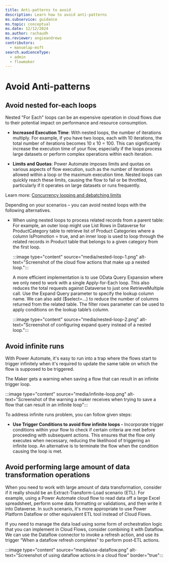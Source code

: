 ```yaml
---
title: Anti-patterns to avoid
description: Learn how to avoid anti-patterns
ms.subservice: guidance
ms.topic: conceptual
ms.date: 12/12/2024
ms.author: rachaudh
ms.reviewer: angieandrews
contributors: 
  - manuelap-msft
search.audienceType: 
  - admin
  - flowmaker
---
```


# Avoid Anti-patterns

## Avoid nested for-each loops

Nested "For Each" loops can be an expensive operation in cloud flows due to their potential impact on performance and resource consumption.

- **Increased Execution Time**: With nested loops, the number of iterations multiply. For example, if you have two loops, each with 10 iterations, the total number of iterations becomes 10 x 10 = 100. This can significantly increase the execution time of your flow, especially if the loops process large datasets or perform complex operations within each iteration.

- **Limits and Quotas**: Power Automate imposes limits and quotas on various aspects of flow execution, such as the number of iterations allowed within a loop or the maximum execution time. Nested loops can quickly reach these limits, causing the flow to fail or be throttled, particularly if it operates on large datasets or runs frequently.

Learn more: [Concurrency looping and debatching limits](../../limits-and-config.md)

Depending on your scenarios – you can avoid nested loops with the following alternatives.

- When using nested loops to process related records from a parent table: For example, an outer loop might use List Rows in Dataverse for ProductCategory table to retrieve list of Product Categories where a column IsPromotion = true, and an inner loop is used to loop through the related records in Product table that belongs to a given category from the first loop.

    :::image type="content" source="media/nested-loop-1.png" alt-text="Screenshot of the cloud flow actions that make up a nested loop.":::

    A more efficient implementation is to use OData Query Expansion where we only need to work with a single Apply-for-Each loop. This also reduces the total requests against Dataverse to just one RetrieveMultiple call. Use the Expand Query parameter to specify the lookup column name. We can also add (\$select=…) to reduce the number of columns returned from the related table. The filter rows parameter can be used to apply conditions on the lookup table’s column.

    :::image type="content" source="media/nested-loop-2.png" alt-text="Screenshot of configuring expand query instead of a nested loop.":::

## Avoid infinite runs

With Power Automate, it's easy to run into a trap where the flows start to trigger infinitely when it's required to update the same table on which the flow is supposed to be triggered.

The Maker gets a warning when saving a flow that can result in an infinite trigger loop.

:::image type="content" source="media/infinite-loop.png" alt-text="Screenshot of the warning a maker receives when trying to save a flow that can result in an infinite loop":::

To address infinite runs problem, you can follow given steps:

- **Use Trigger Conditions to avoid flow infinite loops -** Incorporate trigger conditions within your flow to check if certain criteria are met before proceeding with subsequent actions. This ensures that the flow only executes when necessary, reducing the likelihood of triggering an infinite loop. An alternative is to terminate the flow when the condition causing the loop is met.

<!-- TODO add screenshots of terminate and trigger condition -->

## Avoid performing large amount of data transformation operations

When you need to work with large amount of data transformation, consider if it really should be an Extract-Transform-Load scenario (ETL). For example, using a Power Automate cloud flow to read data off a large Excel spreadsheet, perform some data formatting or validations, and then write it into Dataverse. In such scenario, it's more appropriate to use Power Platform Dataflow or other equivalent ETL tool instead of Cloud Flows.

If you need to manage the data load using some form of orchestration logic that you can implement in Cloud Flows, consider combining it with Dataflow. We can use the Dataflow connector to invoke a refresh action, and use its trigger “When a dataflow refresh completes” to perform post-ETL actions.

:::image type="content" source="media/use-dataflow.png" alt-text="Screenshot of using dataflow actions in a cloud flow" border="true":::